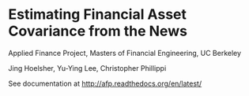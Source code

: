 Estimating Financial Asset Covariance from the News
===
Applied Finance Project, Masters of Financial Engineering, UC Berkeley

Jing Hoelsher,
Yu-Ying Lee,
Christopher Phillippi

See documentation at http://afp.readthedocs.org/en/latest/
